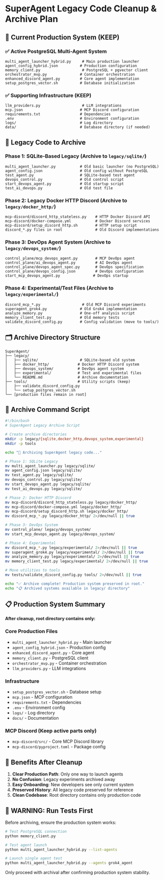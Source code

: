 # SuperAgent Legacy Code Cleanup & Archive Plan

## 🎯 Current Production System (KEEP)

### **✅ Active PostgreSQL Multi-Agent System**
```
multi_agent_launcher_hybrid.py     # Main production launcher
agent_config_hybrid.json          # Production configuration
memory_client.py                   # PostgreSQL + pgvector client
orchestrator_mvp.py               # Container orchestration
enhanced_discord_agent.py         # Core agent implementation
setup_postgres_vector.sh          # Database initialization
```

### **✅ Supporting Infrastructure (KEEP)**
```
llm_providers.py                   # LLM integrations
mcp.json                          # MCP Discord configuration
requirements.txt                  # Dependencies
.env                              # Environment configuration
logs/                             # Log directory
data/                             # Database directory (if needed)
```

## 📁 Legacy Code to Archive

### **Phase 1: SQLite-Based Legacy (Archive to `legacy/sqlite/`)**
```
multi_agent_launcher.py           # Old basic launcher (no PostgreSQL)
agent_config.json                 # Old config without PostgreSQL
test_agent.py                     # SQLite-based test agent
devops_control.py                 # Old control script
start_devops_agent.py             # Old startup script
test_ai_devops.py                 # Old test file
```

### **Phase 2: Legacy Docker HTTP Discord (Archive to `legacy/docker_http/`)**
```
mcp-discord/discord_http_stateless.py    # HTTP Docker Discord API
mcp-discord/docker-compose.yml           # Docker Discord services
mcp-discord/setup_discord_http.sh        # HTTP setup script
discord_*.py files in root               # Old Discord implementations
```

### **Phase 3: DevOps Agent System (Archive to `legacy/devops_system/`)**
```
control_plane/mcp_devops_agent.py        # MCP DevOps agent
control_plane/ai_devops_agent.py         # AI DevOps agent  
control_plane/devops_agent_spec.py       # DevOps specification
control_plane/devops_config.json         # DevOps configuration
start_mcp_devops_agent.py               # DevOps startup
```

### **Phase 4: Experimental/Test Files (Archive to `legacy/experimental/`)**
```
discord_mcp_*.py                   # Old MCP Discord experiments
superagent_grok4.py               # Old Grok4 implementation
analyze_memory.py                 # One-off analysis script
memory_client_test.py             # Old memory tests
validate_discord_config.py        # Config validation (move to tools/)
```

## 🗂️ Archive Directory Structure

```
SuperAgent/
├── legacy/
│   ├── sqlite/                   # SQLite-based old system
│   ├── docker_http/             # Docker HTTP Discord system  
│   ├── devops_system/           # DevOps agent system
│   ├── experimental/            # Test and experimental files
│   └── README.md                # Archive documentation
├── tools/                       # Utility scripts (keep)
│   ├── validate_discord_config.py
│   └── setup_postgres_vector.sh
└── [production files remain in root]
```

## 🚀 Archive Command Script

```bash
#!/bin/bash
# SuperAgent Legacy Archive Script

# Create archive directories
mkdir -p legacy/{sqlite,docker_http,devops_system,experimental}
mkdir -p tools

echo "📁 Archiving SuperAgent legacy code..."

# Phase 1: SQLite Legacy
mv multi_agent_launcher.py legacy/sqlite/
mv agent_config.json legacy/sqlite/
mv test_agent.py legacy/sqlite/
mv devops_control.py legacy/sqlite/
mv start_devops_agent.py legacy/sqlite/
mv test_ai_devops.py legacy/sqlite/

# Phase 2: Docker HTTP Discord
mv mcp-discord/discord_http_stateless.py legacy/docker_http/
mv mcp-discord/docker-compose.yml legacy/docker_http/
mv mcp-discord/setup_discord_http.sh legacy/docker_http/
mv discord_mcp_*.py legacy/docker_http/ 2>/dev/null || true

# Phase 3: DevOps System  
mv control_plane/ legacy/devops_system/
mv start_mcp_devops_agent.py legacy/devops_system/

# Phase 4: Experimental
mv discord_mcp_*.py legacy/experimental/ 2>/dev/null || true
mv superagent_grok4.py legacy/experimental/ 2>/dev/null || true
mv analyze_memory.py legacy/experimental/ 2>/dev/null || true
mv memory_client_test.py legacy/experimental/ 2>/dev/null || true

# Move utilities to tools
mv tests/validate_discord_config.py tools/ 2>/dev/null || true

echo "✅ Archive complete! Production system preserved in root."
echo "📋 Archived systems available in legacy/ directory"
```

## 📋 Production System Summary

**After cleanup, root directory contains only:**

### **Core Production Files**
- `multi_agent_launcher_hybrid.py` - Main launcher
- `agent_config_hybrid.json` - Production config
- `enhanced_discord_agent.py` - Core agent
- `memory_client.py` - PostgreSQL client
- `orchestrator_mvp.py` - Container orchestration
- `llm_providers.py` - LLM integrations

### **Infrastructure**
- `setup_postgres_vector.sh` - Database setup
- `mcp.json` - MCP configuration
- `requirements.txt` - Dependencies
- `.env` - Environment config
- `logs/` - Log directory
- `docs/` - Documentation

### **MCP Discord** (Keep active parts only)
- `mcp-discord/src/` - Core MCP Discord library
- `mcp-discord/pyproject.toml` - Package config

## 🎯 Benefits After Cleanup

1. **Clear Production Path**: Only one way to launch agents
2. **No Confusion**: Legacy experiments archived away
3. **Easy Onboarding**: New developers see only current system
4. **Preserved History**: All legacy code preserved for reference
5. **Clean Codebase**: Root directory contains only production code

## 🚨 WARNING: Run Tests First

Before archiving, ensure the production system works:

```bash
# Test PostgreSQL connection
python memory_client.py

# Test agent launch
python multi_agent_launcher_hybrid.py --list-agents

# Launch single agent test
python multi_agent_launcher_hybrid.py --agents grok4_agent
```

Only proceed with archival after confirming production system stability.